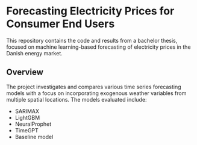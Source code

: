 # Forecasting Electricity Prices for Consumer End Users
This repository contains the code and results from a bachelor thesis, focused on machine learning-based forecasting of electricity prices in the Danish energy market.

## Overview
The project investigates and compares various time series forecasting models with a focus on incorporating exogenous weather variables from multiple spatial locations. The models evaluated include:
- SARIMAX
- LightGBM
- NeuralProphet
- TimeGPT
- Baseline model




